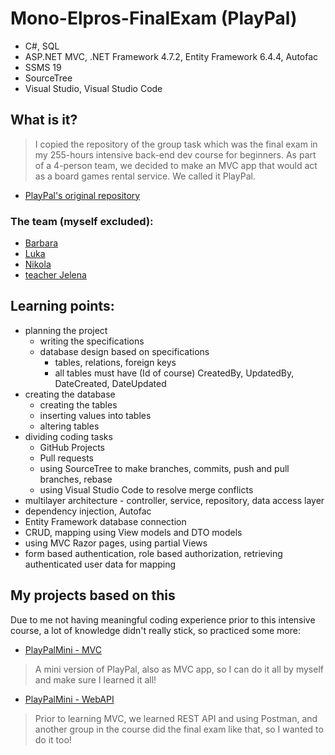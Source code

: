 # Mono-Elpros-FinalExam (PlayPal)
- C#, SQL
- ASP.NET MVC, .NET Framework 4.7.2, Entity Framework 6.4.4, Autofac
- SSMS 19
- SourceTree
- Visual Studio, Visual Studio Code

## What is it?
> I copied the repository of the group task which was the final exam in my 255-hours intensive back-end dev course for beginners. As part of a 4-person team, we decided to make an MVC app that would act as a board games rental service. We called it PlayPal.
- [PlayPal's original repository](https://github.com/jelenatufekovic/Elpros-grupa1/tree/develop)

### The team (myself excluded):
- [Barbara](https://github.com/BarbaraFriscic)
- [Luka](https://github.com/TalikTom)
- [Nikola](https://github.com/AntovskiN)
- [teacher Jelena](https://github.com/jelenatufekovic)

## Learning points:
- planning the project
  - writing the specifications
  - database design based on specifications
    - tables, relations, foreign keys
    - all tables must have (Id of course) CreatedBy, UpdatedBy, DateCreated, DateUpdated
- creating the database
  - creating the tables
  - inserting values into tables
  - altering tables
- dividing coding tasks
  - GitHub Projects
  - Pull requests
  - using SourceTree to make branches, commits, push and pull branches, rebase
  - using Visual Studio Code to resolve merge conflicts
- multilayer architecture - controller, service, repository, data access layer
- dependency injection, Autofac
- Entity Framework database connection
- CRUD, mapping using View models and DTO models
- using MVC Razor pages, using partial Views
- form based authentication, role based authorization, retrieving authenticated user data for mapping

## My projects based on this
Due to me not having meaningful coding experience prior to this intensive course, a lot of knowledge didn't really stick, so practiced some more:

- [PlayPalMini - MVC](https://github.com/kovac031/PlayPalMini-MVC)
> A mini version of PlayPal, also as MVC app, so I can do it all by myself and make sure I learned it all!

- [PlayPalMini - WebAPI](https://github.com/kovac031/PlayPalMini-WebAPI)
> Prior to learning MVC, we learned REST API and using Postman, and another group in the course did the final exam like that, so I wanted to do it too!
